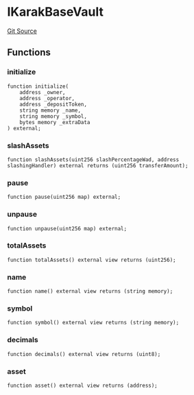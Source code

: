 # IKarakBaseVault
[Git Source](https://github.com/Level-Money/contracts/blob/6210538f7de83f92b07f38679d7d19520c984a03/src/v1/interfaces/IKarakBaseVault.sol)


## Functions
### initialize


```solidity
function initialize(
    address _owner,
    address _operator,
    address _depositToken,
    string memory _name,
    string memory _symbol,
    bytes memory _extraData
) external;
```

### slashAssets


```solidity
function slashAssets(uint256 slashPercentageWad, address slashingHandler) external returns (uint256 transferAmount);
```

### pause


```solidity
function pause(uint256 map) external;
```

### unpause


```solidity
function unpause(uint256 map) external;
```

### totalAssets


```solidity
function totalAssets() external view returns (uint256);
```

### name


```solidity
function name() external view returns (string memory);
```

### symbol


```solidity
function symbol() external view returns (string memory);
```

### decimals


```solidity
function decimals() external view returns (uint8);
```

### asset


```solidity
function asset() external view returns (address);
```


